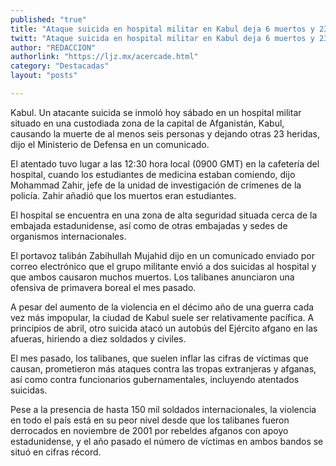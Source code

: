 ```yaml
---
published: "true"
title: "Ataque suicida en hospital militar en Kabul deja 6 muertos y 23 heridos"
twitt: "Ataque suicida en hospital militar en Kabul deja 6 muertos y 23 heridos"
author: "REDACCION"
authorlink: "https://ljz.mx/acercade.html"
category: "Destacadas"
layout: "posts"

---
```



  Kabul. Un atacante suicida se inmoló hoy sábado en un hospital militar situado en una custodiada zona de la capital de Afganistán, Kabul, causando la muerte de al menos seis personas y dejando otras 23 heridas, dijo el Ministerio de Defensa en un comunicado.



  El atentado tuvo lugar a las 12:30 hora local (0900 GMT) en la cafetería del hospital, cuando los estudiantes de medicina estaban comiendo, dijo Mohammad Zahir, jefe de la unidad de investigación de crímenes de la policía. Zahir añadió que los muertos eran estudiantes.



  El hospital se encuentra en una zona de alta seguridad situada cerca de la embajada estadunidense, así como de otras embajadas y sedes de organismos internacionales.



  El portavoz talibán Zabihullah Mujahid dijo en un comunicado enviado por correo electrónico que el grupo militante envió a dos suicidas al hospital y que ambos causaron muchos muertos. Los talibanes anunciaron una ofensiva de primavera boreal el mes pasado.



  A pesar del aumento de la violencia en el décimo año de una guerra cada vez más impopular, la ciudad de Kabul suele ser relativamente pacífica. A principios de abril, otro suicida atacó un autobús del Ejército afgano en las afueras, hiriendo a diez soldados y civiles.



  El mes pasado, los talibanes, que suelen inflar las cifras de víctimas que causan, prometieron más ataques contra las tropas extranjeras y afganas, así como contra funcionarios gubernamentales, incluyendo atentados suicidas.



  Pese a la presencia de hasta 150 mil soldados internacionales, la violencia en todo el país está en su peor nivel desde que los talibanes fueron derrocados en noviembre de 2001 por rebeldes afganos con apoyo estadunidense, y el año pasado el número de víctimas en ambos bandos se situó en cifras récord.

